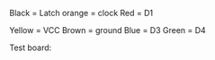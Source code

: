 Black = Latch
orange = clock
Red = D1

Yellow = VCC
Brown = ground
Blue = D3
Green = D4

Test board:

